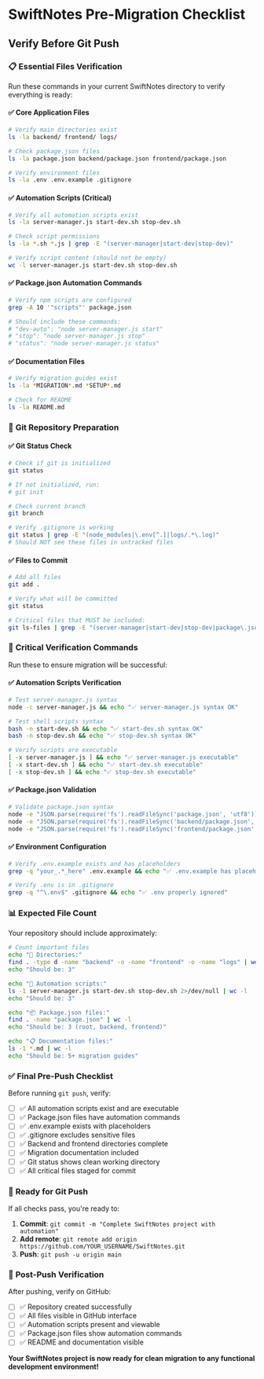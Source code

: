 # SwiftNotes Pre-Migration Checklist
## Verify Before Git Push

### 📋 **Essential Files Verification**

Run these commands in your current SwiftNotes directory to verify everything is ready:

#### ✅ **Core Application Files**
```bash
# Verify main directories exist
ls -la backend/ frontend/ logs/

# Check package.json files
ls -la package.json backend/package.json frontend/package.json

# Verify environment files
ls -la .env .env.example .gitignore
```

#### ✅ **Automation Scripts (Critical)**
```bash
# Verify all automation scripts exist
ls -la server-manager.js start-dev.sh stop-dev.sh

# Check script permissions
ls -la *.sh *.js | grep -E "(server-manager|start-dev|stop-dev)"

# Verify script content (should not be empty)
wc -l server-manager.js start-dev.sh stop-dev.sh
```

#### ✅ **Package.json Automation Commands**
```bash
# Verify npm scripts are configured
grep -A 10 '"scripts"' package.json

# Should include these commands:
# "dev-auto": "node server-manager.js start"
# "stop": "node server-manager.js stop"  
# "status": "node server-manager.js status"
```

#### ✅ **Documentation Files**
```bash
# Verify migration guides exist
ls -la *MIGRATION*.md *SETUP*.md

# Check for README
ls -la README.md
```

### 🔧 **Git Repository Preparation**

#### ✅ **Git Status Check**
```bash
# Check if git is initialized
git status

# If not initialized, run:
# git init

# Check current branch
git branch

# Verify .gitignore is working
git status | grep -E "(node_modules|\.env[^.]|logs/.*\.log)"
# Should NOT see these files in untracked files
```

#### ✅ **Files to Commit**
```bash
# Add all files
git add .

# Verify what will be committed
git status

# Critical files that MUST be included:
git ls-files | grep -E "(server-manager|start-dev|stop-dev|package\.json)"
```

### 🚨 **Critical Verification Commands**

Run these to ensure migration will be successful:

#### ✅ **Automation Scripts Verification**
```bash
# Test server-manager.js syntax
node -c server-manager.js && echo "✅ server-manager.js syntax OK"

# Test shell scripts syntax  
bash -n start-dev.sh && echo "✅ start-dev.sh syntax OK"
bash -n stop-dev.sh && echo "✅ stop-dev.sh syntax OK"

# Verify scripts are executable
[ -x server-manager.js ] && echo "✅ server-manager.js executable"
[ -x start-dev.sh ] && echo "✅ start-dev.sh executable"
[ -x stop-dev.sh ] && echo "✅ stop-dev.sh executable"
```

#### ✅ **Package.json Validation**
```bash
# Validate package.json syntax
node -e "JSON.parse(require('fs').readFileSync('package.json', 'utf8'))" && echo "✅ Root package.json valid"
node -e "JSON.parse(require('fs').readFileSync('backend/package.json', 'utf8'))" && echo "✅ Backend package.json valid"
node -e "JSON.parse(require('fs').readFileSync('frontend/package.json', 'utf8'))" && echo "✅ Frontend package.json valid"
```

#### ✅ **Environment Configuration**
```bash
# Verify .env.example exists and has placeholders
grep -q "your_.*_here" .env.example && echo "✅ .env.example has placeholders"

# Verify .env is in .gitignore
grep -q "^\.env$" .gitignore && echo "✅ .env properly ignored"
```

### 📊 **Expected File Count**

Your repository should include approximately:

```bash
# Count important files
echo "📁 Directories:"
find . -type d -name "backend" -o -name "frontend" -o -name "logs" | wc -l
echo "Should be: 3"

echo "📄 Automation scripts:"
ls -1 server-manager.js start-dev.sh stop-dev.sh 2>/dev/null | wc -l
echo "Should be: 3"

echo "📦 Package.json files:"
find . -name "package.json" | wc -l
echo "Should be: 3 (root, backend, frontend)"

echo "📋 Documentation files:"
ls -1 *.md | wc -l
echo "Should be: 5+ migration guides"
```

### ✅ **Final Pre-Push Checklist**

Before running `git push`, verify:

- [ ] ✅ All automation scripts exist and are executable
- [ ] ✅ Package.json files have automation commands
- [ ] ✅ .env.example exists with placeholders
- [ ] ✅ .gitignore excludes sensitive files
- [ ] ✅ Backend and frontend directories complete
- [ ] ✅ Migration documentation included
- [ ] ✅ Git status shows clean working directory
- [ ] ✅ All critical files staged for commit

### 🚀 **Ready for Git Push**

If all checks pass, you're ready to:

1. **Commit**: `git commit -m "Complete SwiftNotes project with automation"`
2. **Add remote**: `git remote add origin https://github.com/YOUR_USERNAME/SwiftNotes.git`
3. **Push**: `git push -u origin main`

### 🎯 **Post-Push Verification**

After pushing, verify on GitHub:

- [ ] ✅ Repository created successfully
- [ ] ✅ All files visible in GitHub interface
- [ ] ✅ Automation scripts present and viewable
- [ ] ✅ Package.json files show automation commands
- [ ] ✅ README and documentation visible

**Your SwiftNotes project is now ready for clean migration to any functional development environment!**
